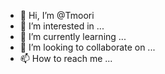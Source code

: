 - 👋 Hi, I’m @Tmoori
- 👀 I’m interested in ...
- 🌱 I’m currently learning ...
- 💞️ I’m looking to collaborate on ...
- 📫 How to reach me ...

<!---
Tmoori/Tmoori is a ✨ special ✨ repository because its `README.md` (this file) appears on your GitHub profile.
You can click the Preview link to take a look at your changes.
--->
